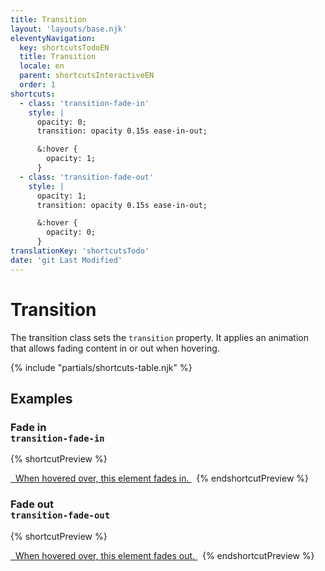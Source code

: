 ```yaml
---
title: Transition
layout: 'layouts/base.njk'
eleventyNavigation:
  key: shortcutsTodoEN
  title: Transition
  locale: en
  parent: shortcutsInteractiveEN
  order: 1
shortcuts:
  - class: 'transition-fade-in'
    style: |
      opacity: 0;
      transition: opacity 0.15s ease-in-out;

      &:hover {
        opacity: 1;
      }
  - class: 'transition-fade-out'
    style: |
      opacity: 1;
      transition: opacity 0.15s ease-in-out;

      &:hover {
        opacity: 0;
      }
translationKey: 'shortcutsTodo'
date: 'git Last Modified'
---
```


# Transition

The transition class sets the `transition` property. It applies an animation that allows fading content in or out when hovering.

{% include "partials/shortcuts-table.njk" %}

## Examples

### Fade in<br/>`transition-fade-in`

{% shortcutPreview %}

<a href="#" class="transition-fade-in">
  When hovered over, this element fades in.
</a> 
{% endshortcutPreview %}

### Fade out<br/>`transition-fade-out`

{% shortcutPreview %}

<a href="#" class="transition-fade-out">
  When hovered over, this element  fades out.
</a> 
{% endshortcutPreview %}
